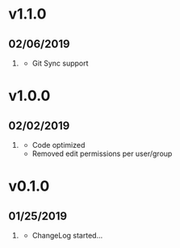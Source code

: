 # v1.1.0
##  02/06/2019

1. [](#added)
    * Git Sync support
    
# v1.0.0
##  02/02/2019

1. [](#improved)
    * Code optimized
    * Removed edit permissions per user/group

# v0.1.0
##  01/25/2019

1. [](#new)
    * ChangeLog started...
